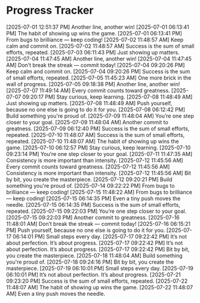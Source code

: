 # Progress Tracker
[2025-07-01 12:51:37 PM] Another line, another win!
[2025-07-01 06:13:41 PM] The habit of showing up wins the game.
[2025-07-01 06:13:41 PM] From bugs to brilliance — keep coding!
[2025-07-02 11:48:57 AM] Keep calm and commit on.
[2025-07-02 11:48:57 AM] Success is the sum of small efforts, repeated.
[2025-07-03 06:11:43 PM] Just showing up matters.
[2025-07-04 11:47:45 AM] Another line, another win!
[2025-07-04 11:47:45 AM] Don’t break the streak — commit today!
[2025-07-04 09:20:26 PM] Keep calm and commit on.
[2025-07-04 09:20:26 PM] Success is the sum of small efforts, repeated.
[2025-07-05 11:45:23 AM] One more brick in the wall of progress.
[2025-07-05 09:18:38 PM] Another line, another win!
[2025-07-07 11:49:14 AM] Every commit counts toward greatness.
[2025-07-07 09:20:17 PM] Stay curious, keep learning.
[2025-07-08 11:48:49 AM] Just showing up matters.
[2025-07-08 11:48:49 AM] Push yourself, because no one else is going to do it for you.
[2025-07-08 06:12:42 PM] Build something you're proud of.
[2025-07-09 11:48:04 AM] You’re one step closer to your goal.
[2025-07-09 11:48:04 AM] Another commit to greatness.
[2025-07-09 06:12:40 PM] Success is the sum of small efforts, repeated.
[2025-07-10 11:48:07 AM] Success is the sum of small efforts, repeated.
[2025-07-10 11:48:07 AM] The habit of showing up wins the game.
[2025-07-10 06:12:57 PM] Stay curious, keep learning.
[2025-07-10 09:23:14 PM] You’re one step closer to your goal.
[2025-07-11 11:47:35 AM] Consistency is more important than intensity.
[2025-07-12 11:45:56 AM] Every commit counts toward greatness.
[2025-07-12 11:45:56 AM] Consistency is more important than intensity.
[2025-07-12 11:45:56 AM] Bit by bit, you create the masterpiece.
[2025-07-12 09:20:21 PM] Build something you're proud of.
[2025-07-14 09:22:22 PM] From bugs to brilliance — keep coding!
[2025-07-15 11:48:22 AM] From bugs to brilliance — keep coding!
[2025-07-15 06:14:35 PM] Even a tiny push moves the needle.
[2025-07-15 06:14:35 PM] Success is the sum of small efforts, repeated.
[2025-07-15 09:22:03 PM] You’re one step closer to your goal.
[2025-07-15 09:22:03 PM] Another commit to greatness.
[2025-07-16 11:48:01 AM] Don’t break the streak — commit today!
[2025-07-16 06:15:21 PM] Push yourself, because no one else is going to do it for you.
[2025-07-17 06:14:01 PM] Small steps every day.
[2025-07-17 09:22:42 PM] It’s not about perfection. It’s about progress.
[2025-07-17 09:22:42 PM] It’s not about perfection. It’s about progress.
[2025-07-17 09:22:42 PM] Bit by bit, you create the masterpiece.
[2025-07-18 11:48:04 AM] Build something you're proud of.
[2025-07-18 09:24:16 PM] Bit by bit, you create the masterpiece.
[2025-07-19 06:10:01 PM] Small steps every day.
[2025-07-19 06:10:01 PM] It’s not about perfection. It’s about progress.
[2025-07-21 09:23:20 PM] Success is the sum of small efforts, repeated.
[2025-07-22 11:48:07 AM] The habit of showing up wins the game.
[2025-07-22 11:48:07 AM] Even a tiny push moves the needle.
